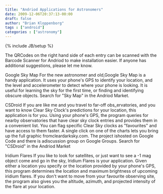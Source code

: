 ```yaml
---
title: "Andriod Applications for Astronomers"
date: 2009-12-06T20:37:13-00:00
draft: false
author: "Brian Kloppenborg"
tags : ["android"]
categories : ["astronomy"]
---
```

{% include JB/setup %}

The QRCodes on the right hand side of each entry can be scanned with the Barcode
Scanner for Andriod to make installation easier. If anyone has additional
suggestions, please let me know.

Google Sky Map For the new astronomer and old,Google Sky Map is a handy
application. It uses your phone's GPS to identify your location, and the level
and accelerometer to detect where your phone is looking. It is useful for
learning the sky for the first time, or finding and identifying obscure objects.
Search for "Sky Map" in the Andriod Market.

CSDroid If you are like me and you travel to far-off obs_ervatories, and you
want to know Clear Sky Clock's predictions for your location, this application
is for you. Using your phone's GPS, the program queries for nearby observatories
that have clear sky clock entries and provides them in a convenient list. You
can flag specific Clear Sky clocks as "favourites" and have access to them
faster. A single click on one of the charts lets you bring up the full graphic
fromcleardarksky.com. The project ishosted on Google Code and there is
adiscussion group on Google Groups. Search for "CSDroid" in the Andriod Market

Iridium Flares If you like to look for satellites, or just want to see a -1 mag
object come and go in the sky, Iridium Flares is your application. Given either
a location you specify or the location provided by your phone's GPS, this
program determines the location and maximum brightness of upcoming iridium
flares. If you don't want to move from your favourite observing site, the
program also gives you the altitude, azimuth, and projected intensity of the
flare at your location.
